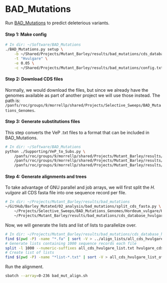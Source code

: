 # BAD_Mutations

Run [BAD_Mutations](https://github.com/MorrellLAB/BAD_Mutations) to predict deleterious variants.

#### Step 1: Make config

```bash
# In dir: ~/Software/BAD_Mutations
./BAD_Mutations.py setup \
    -b ~/Shared/Projects/Mutant_Barley/results/bad_mutations/cds_database \
    -t "Hvulgare" \
    -e 0.05 \
    -c ~/Shared/Projects/Mutant_Barley/results/bad_mutations/config.txt
```

#### Step 2: Download CDS files

Normally, we would download the files, but since we already have the genomes available as part of another project we will use those instead. The path is: `/panfs/roc/groups/9/morrellp/shared/Projects/Selective_Sweeps/BAD_Mutations_Genomes`.

#### Step 3: Generate substitutions files

This step converts the VeP .txt files to a format that can be included in BAD_Mutations.

```bash
# In dir: ~/Software/BAD_Mutations
python ./Supporting/VeP_to_Subs.py \
    /panfs/roc/groups/9/morrellp/shared/Projects/Mutant_Barley/results/VEP/Morex_Mutants-singletons_only_missense.txt.gz \
    /panfs/roc/groups/9/morrellp/shared/Projects/Mutant_Barley/results/bad_mutations/long_substitutions.txt \
    /panfs/roc/groups/9/morrellp/shared/Projects/Mutant_Barley/results/bad_mutations/per-transcript_substitutions
```

#### Step 4: Generate alignments and trees

To take advantage of GNU parallel and job arrays, we will first split the *H. vulgare* all CDS fasta file into one sequence record per file.

```bash
# In dir: ~/Projects/Mutant_Barley/results/bad_mutations
~/GitHub/Barley_Mutated/02_analysis/bad_mutations/split_cds_fasta.py \
    ~/Projects/Selective_Sweeps/BAD_Mutations_Genomes/Hordeum_vulgare/Hordeum_vulgare.IBSC_v2.cds.all.fa \
    ~/Projects/Mutant_Barley/results/bad_mutations/cds_database_hvulgare
```

Now, we will generate the lists and list of lists to parallelize over.

```bash
# In dir: ~/Projects/Mutant_Barley/results/bad_mutations/cds_database_hvulgare
find $(pwd -P) -name "*.fa" | sort -V > ../align_lists/all_cds_hvulgare_list.txt
# Generate lists containing 1000 sequence records each file
split -l 1000 --numeric-suffixes all_cds_hvulgare_list.txt hvulgare_cds_list- --suffix-length=3 --additional-suffix=.txt
# Create list of lists
find $(pwd -P) -name "*list-*.txt" | sort -V > all_cds_hvulgare_list_of_lists.txt
```

Run the alignment.

```bash
sbatch --array=0-236 bad_mut_align.sh
```

